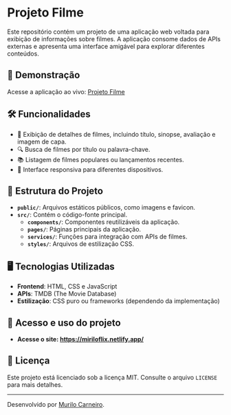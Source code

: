 # Projeto Filme

Este repositório contém um projeto de uma aplicação web voltada para exibição de informações sobre filmes. A aplicação consome dados de APIs externas e apresenta uma interface amigável para explorar diferentes conteúdos.

## 🚀 Demonstração

Acesse a aplicação ao vivo: [Projeto Filme](https://github.com/murilpcarneiro/projeto-filme/tree/main)

## 🛠️ Funcionalidades

- 🎥 Exibição de detalhes de filmes, incluindo título, sinopse, avaliação e imagem de capa.
- 🔍 Busca de filmes por título ou palavra-chave.
- 📚 Listagem de filmes populares ou lançamentos recentes.
- 📱 Interface responsiva para diferentes dispositivos.

## 📂 Estrutura do Projeto

- **`public/`**: Arquivos estáticos públicos, como imagens e favicon.
- **`src/`**: Contém o código-fonte principal.
  - **`components/`**: Componentes reutilizáveis da aplicação.
  - **`pages/`**: Páginas principais da aplicação.
  - **`services/`**: Funções para integração com APIs de filmes.
  - **`styles/`**: Arquivos de estilização CSS.

## 🖥️ Tecnologias Utilizadas

- **Frontend**: HTML, CSS e JavaScript
- **APIs**: TMDB (The Movie Database)
- **Estilização**: CSS puro ou frameworks (dependendo da implementação)

## 🛜 Acesso e uso do projeto

- **Acesse o site: https://miriloflix.netlify.app/**

## 📄 Licença

Este projeto está licenciado sob a licença MIT. Consulte o arquivo `LICENSE` para mais detalhes.

---

Desenvolvido por [Murilo Carneiro](https://github.com/murilpcarneiro).
